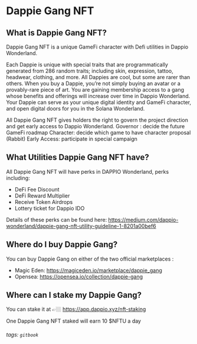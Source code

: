 # Dappie Gang NFT 

## What is Dappie Gang NFT?

Dappie Gang NFT is a unique GameFi character with Defi utilities in Dappio Wonderland.

Each Dappie is unique with special traits that are programmatically generated from 286 random traits; including skin, expression, tattoo, headwear, clothing, and more. All Dappies are cool, but some are rarer than others.
When you buy a Dappie, you’re not simply buying an avatar or a provably-rare piece of art. You are gaining membership access to a gang whose benefits and offerings will increase over time in Dappio Wonderland. Your Dappie can serve as your unique digital identity and GameFi character, and open digital doors for you in the Solana Wonderland.

All Dappie Gang NFT gives holders the right to govern the project direction and get early access to Dappio Wonderland.
Governor : decide the future GameFi roadmap
Character: decide which game to have character proposal (Rabbit)
Early Access: participate in special campaign

## What Utilities Dappie Gang NFT have?

All Dappie Gang NFT will have perks in DAPPIO Wonderland, perks including:
- DeFi Fee Discount 
- DeFi Reward Multiplier
- Receive Token Airdrops
- Lottery ticket for Dappio IDO

Details of these perks can be found here:
https://medium.com/dappio-wonderland/dappie-gang-nft-utility-guideline-1-8201a00bef6

## Where do I buy Dappie Gang?
You can buy Dappie Gang on either of the two official marketplaces : 

- Magic Eden: https://magiceden.io/marketplace/dappie_gang 
- Opensea: https://opensea.io/collection/dappie-gang 

## Where can I stake my Dappie Gang?
You can stake it at 👉🏼 https://app.dappio.xyz/nft-staking

One Dappie Gang NFT staked will earn 10 $NFTU a day



###### tags: `gitbook`